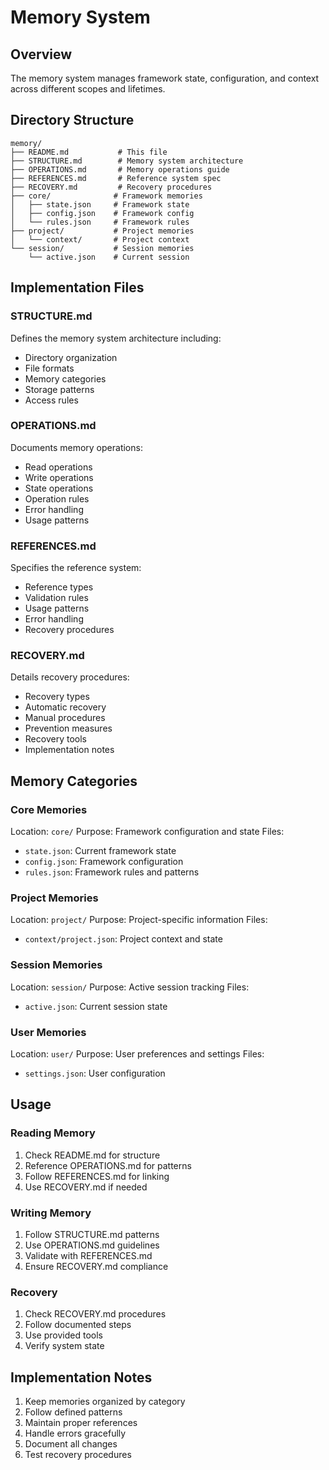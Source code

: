 # Memory System

## Overview
The memory system manages framework state, configuration, and context across different scopes and lifetimes.

## Directory Structure
```
memory/
├── README.md           # This file
├── STRUCTURE.md        # Memory system architecture
├── OPERATIONS.md       # Memory operations guide
├── REFERENCES.md       # Reference system spec
├── RECOVERY.md         # Recovery procedures
├── core/              # Framework memories
│   ├── state.json     # Framework state
│   ├── config.json    # Framework config
│   └── rules.json     # Framework rules
├── project/           # Project memories
│   └── context/       # Project context
└── session/           # Session memories
    └── active.json    # Current session
```

## Implementation Files

### STRUCTURE.md
Defines the memory system architecture including:
- Directory organization
- File formats
- Memory categories
- Storage patterns
- Access rules

### OPERATIONS.md
Documents memory operations:
- Read operations
- Write operations
- State operations
- Operation rules
- Error handling
- Usage patterns

### REFERENCES.md
Specifies the reference system:
- Reference types
- Validation rules
- Usage patterns
- Error handling
- Recovery procedures

### RECOVERY.md
Details recovery procedures:
- Recovery types
- Automatic recovery
- Manual procedures
- Prevention measures
- Recovery tools
- Implementation notes

## Memory Categories

### Core Memories
Location: `core/`
Purpose: Framework configuration and state
Files:
- `state.json`: Current framework state
- `config.json`: Framework configuration
- `rules.json`: Framework rules and patterns

### Project Memories
Location: `project/`
Purpose: Project-specific information
Files:
- `context/project.json`: Project context and state

### Session Memories
Location: `session/`
Purpose: Active session tracking
Files:
- `active.json`: Current session state

### User Memories
Location: `user/`
Purpose: User preferences and settings
Files:
- `settings.json`: User configuration

## Usage

### Reading Memory
1. Check README.md for structure
2. Reference OPERATIONS.md for patterns
3. Follow REFERENCES.md for linking
4. Use RECOVERY.md if needed

### Writing Memory
1. Follow STRUCTURE.md patterns
2. Use OPERATIONS.md guidelines
3. Validate with REFERENCES.md
4. Ensure RECOVERY.md compliance

### Recovery
1. Check RECOVERY.md procedures
2. Follow documented steps
3. Use provided tools
4. Verify system state

## Implementation Notes
1. Keep memories organized by category
2. Follow defined patterns
3. Maintain proper references
4. Handle errors gracefully
5. Document all changes
6. Test recovery procedures
